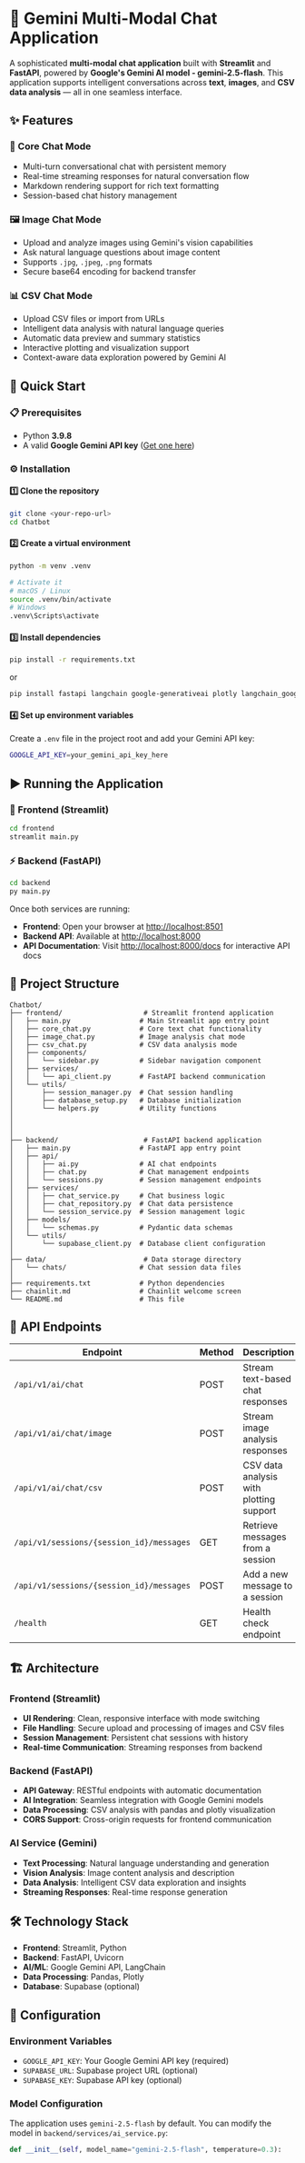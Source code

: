# 🤖 Gemini Multi-Modal Chat Application

A sophisticated **multi-modal chat application** built with **Streamlit** and **FastAPI**, powered by **Google's Gemini AI model - gemini-2.5-flash**. This application supports intelligent conversations across **text**, **images**, and **CSV data analysis** — all in one seamless interface.

## ✨ Features

### 💬 Core Chat Mode
- Multi-turn conversational chat with persistent memory
- Real-time streaming responses for natural conversation flow
- Markdown rendering support for rich text formatting
- Session-based chat history management

### 🖼️ Image Chat Mode
- Upload and analyze images using Gemini's vision capabilities
- Ask natural language questions about image content
- Supports `.jpg`, `.jpeg`, `.png` formats
- Secure base64 encoding for backend transfer

### 📊 CSV Chat Mode
- Upload CSV files or import from URLs
- Intelligent data analysis with natural language queries
- Automatic data preview and summary statistics
- Interactive plotting and visualization support
- Context-aware data exploration powered by Gemini AI

## 🚀 Quick Start

### 📋 Prerequisites
- Python **3.9.8**
- A valid **Google Gemini API key** ([Get one here](https://makersuite.google.com/app/apikey))

### ⚙️ Installation

#### 1️⃣ Clone the repository
```bash
git clone <your-repo-url>
cd Chatbot
```

#### 2️⃣ Create a virtual environment
```bash
python -m venv .venv

# Activate it
# macOS / Linux
source .venv/bin/activate
# Windows
.venv\Scripts\activate
```

#### 3️⃣ Install dependencies
```bash
pip install -r requirements.txt
```
or
```bash
pip install fastapi langchain google-generativeai plotly langchain_google_genai streamlit dotenv supabase langchain_experimental uvicorn
```
#### 4️⃣ Set up environment variables
Create a `.env` file in the project root and add your Gemini API key:
```bash
GOOGLE_API_KEY=your_gemini_api_key_here
```

## ▶️ Running the Application

### 🎨 Frontend (Streamlit)
```bash
cd frontend
streamlit main.py
```

### ⚡ Backend (FastAPI)
```bash
cd backend
py main.py
```

Once both services are running:
- **Frontend**: Open your browser at [http://localhost:8501](http://localhost:8501)
- **Backend API**: Available at [http://localhost:8000](http://localhost:8000)
- **API Documentation**: Visit [http://localhost:8000/docs](http://localhost:8000/docs) for interactive API docs

## 📁 Project Structure

```
Chatbot/
├── frontend/                    # Streamlit frontend application
│   ├── main.py                 # Main Streamlit app entry point
│   ├── core_chat.py            # Core text chat functionality
│   ├── image_chat.py           # Image analysis chat mode
│   ├── csv_chat.py             # CSV data analysis mode
│   ├── components/
│   │   └── sidebar.py          # Sidebar navigation component
│   ├── services/
│   │   └── api_client.py       # FastAPI backend communication
│   └── utils/
│       ├── session_manager.py  # Chat session handling
│       ├── database_setup.py   # Database initialization
│       └── helpers.py          # Utility functions
│   
│   
│
├── backend/                     # FastAPI backend application
│   ├── main.py                 # FastAPI app entry point
│   ├── api/
│   │   ├── ai.py               # AI chat endpoints
│   │   ├── chat.py             # Chat management endpoints
│   │   └── sessions.py         # Session management endpoints
│   ├── services/
│   │   ├── chat_service.py     # Chat business logic
│   │   ├── chat_repository.py  # Chat data persistence
│   │   └── session_service.py  # Session management logic
│   ├── models/
│   │   └── schemas.py          # Pydantic data schemas
│   └── utils/
│       └── supabase_client.py  # Database client configuration
│
├── data/                        # Data storage directory
│   └── chats/                  # Chat session data files
│
├── requirements.txt            # Python dependencies
├── chainlit.md                 # Chainlit welcome screen
└── README.md                   # This file
```

## 🔌 API Endpoints

| Endpoint | Method | Description |
|----------|--------|-------------|
| `/api/v1/ai/chat` | POST | Stream text-based chat responses |
| `/api/v1/ai/chat/image` | POST | Stream image analysis responses |
| `/api/v1/ai/chat/csv` | POST | CSV data analysis with plotting support |
| `/api/v1/sessions/{session_id}/messages` | GET | Retrieve messages from a session |
| `/api/v1/sessions/{session_id}/messages` | POST | Add a new message to a session |
| `/health` | GET | Health check endpoint |

## 🏗️ Architecture

### Frontend (Streamlit)
- **UI Rendering**: Clean, responsive interface with mode switching
- **File Handling**: Secure upload and processing of images and CSV files
- **Session Management**: Persistent chat sessions with history
- **Real-time Communication**: Streaming responses from backend

### Backend (FastAPI)
- **API Gateway**: RESTful endpoints with automatic documentation
- **AI Integration**: Seamless integration with Google Gemini models
- **Data Processing**: CSV analysis with pandas and plotly visualization
- **CORS Support**: Cross-origin requests for frontend communication

### AI Service (Gemini)
- **Text Processing**: Natural language understanding and generation
- **Vision Analysis**: Image content analysis and description
- **Data Analysis**: Intelligent CSV data exploration and insights
- **Streaming Responses**: Real-time response generation

## 🛠️ Technology Stack

- **Frontend**: Streamlit, Python
- **Backend**: FastAPI, Uvicorn
- **AI/ML**: Google Gemini API, LangChain
- **Data Processing**: Pandas, Plotly
- **Database**: Supabase (optional)

## 🔧 Configuration

### Environment Variables
- `GOOGLE_API_KEY`: Your Google Gemini API key (required)
- `SUPABASE_URL`: Supabase project URL (optional)
- `SUPABASE_KEY`: Supabase API key (optional)

### Model Configuration
The application uses `gemini-2.5-flash` by default. You can modify the model in `backend/services/ai_service.py`:
```python
def __init__(self, model_name="gemini-2.5-flash", temperature=0.3):
```
